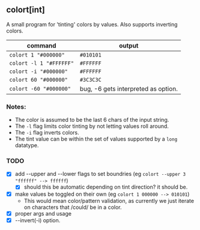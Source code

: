 ## colort[int]

A small program for 'tinting' colors by values. Also supports inverting colors.

command                 | output
------------------------|-------
`colort 1 "#000000"`    | `#010101`
`colort -l 1 "#FFFFFF"` | `#FFFFFF`
`colort -i "#000000"`   | `#FFFFFF`
`colort 60 "#000000"`   | `#3C3C3C`
`colort -60 "#000000"`  |  bug, -6 gets interpreted as option.


### Notes:
- The color is assumed to be the last 6 chars of the input string.
- The `-l` flag limits color tinting by not letting values roll around.
- The `-i` flag inverts colors.
- The tint value can be within the set of values supported by a `long` datatype.


### TODO

- [x] add --upper and --lower flags to set boundries (eg `colort --upper 3 "ffffff" --> ffffff`)
	- [x] should this be automatic depending on tint direction? it should be.
- [x] make values be toggled on their own (eg `colort 1 000000 --> 010101`)
	- This would mean color/pattern validation, as currently we just iterate on characters that /could/ be in a color.
- [x] proper args and usage
- [x] --invert(-i) option.
